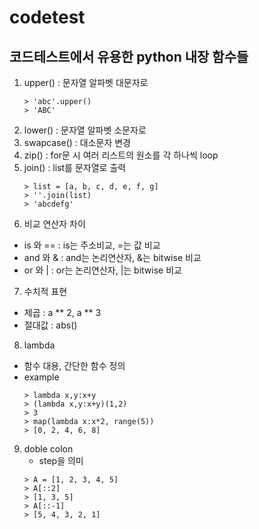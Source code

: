 # codetest
## 코드테스트에서 유용한 python 내장 함수들

1. upper() : 문자열 알파벳 대문자로
   ```
   > 'abc'.upper()
   > 'ABC'
   ```
2. lower() : 문자열 알파벳 소문자로
3. swapcase() : 대소문자 변경
4. zip() : for문 시 여러 리스트의 원소를 각 하나씩 loop
5. join() : list를 문자열로 출력
   ```
   > list = [a, b, c, d, e, f, g]
   > ''.join(list)
   > 'abcdefg'
   ```
6. 비교 연산자 차이 
  - is 와 == : is는 주소비교, =는 값 비교
  - and 와 & : and는 논리연산자, &는 bitwise 비교
  - or 와 | : or는 논리연산자, |는 bitwise 비교
7. 수치적 표현
  - 제곱 : a ** 2, a ** 3
  - 절대값 : abs()
8. lambda
  - 함수 대용, 간단한 함수 정의
  - example
    ```
    > lambda x,y:x+y
    > (lambda x,y:x+y)(1,2)
    > 3
    > map(lambda x:x*2, range(5))
    > [0, 2, 4, 6, 8]
    ```
9. doble colon
   - step을 의미
   ```
   > A = [1, 2, 3, 4, 5]
   > A[::2]
   > [1, 3, 5]
   > A[::-1]
   > [5, 4, 3, 2, 1] 
   ```
